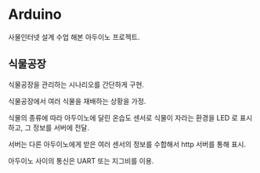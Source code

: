 # Arduino

사물인터넷 설계 수업 해본 아두이노 프로젝트.

## 식물공장
식물공장을 관리하는 시나리오를 간단하게 구현.

식물공장에서 여러 식물을 재배하는 상황을 가정.

식물의 종류에 따라 아두이노에 달린 온습도 센서로 식물이 자라는 환경을 LED 로 표시하고, 그 정보를 서버에 전달.

서버는 다른 아두이노에게 받은 여러 센서의 정보를 수합해서 http 서버를 통해 표시.

아두이노 사이의 통신은 UART 또는 지그비를 이용.